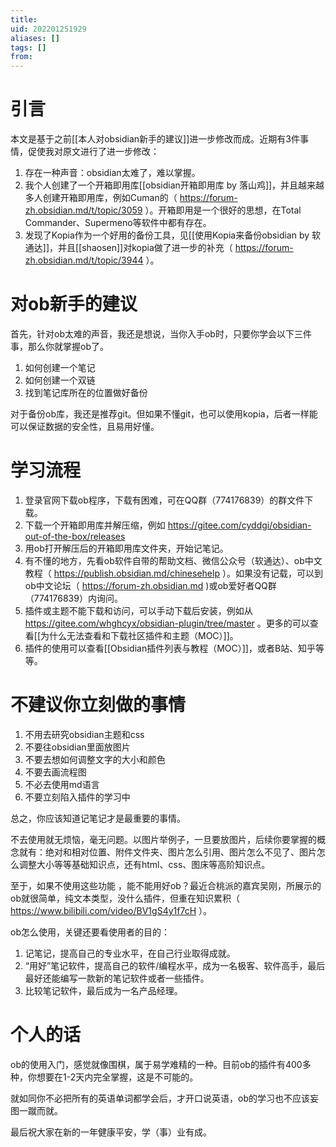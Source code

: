 ```yaml
---
title: 
uid: 202201251929
aliases: []
tags: []
from: 
---
```


# 引言
本文是基于之前[[本人对obsidian新手的建议]]进一步修改而成。近期有3件事情，促使我对原文进行了进一步修改：

1. 存在一种声音：obsidian太难了，难以掌握。
2. 我个人创建了一个开箱即用库[[obsidian开箱即用库 by 落山鸡]]，并且越来越多人创建开箱即用库，例如Cuman的（ https://forum-zh.obsidian.md/t/topic/3059 ）。开箱即用是一个很好的思想，在Total Commander、Supermeno等软件中都有存在。
3. 发现了Kopia作为一个好用的备份工具，见[[使用Kopia来备份obsidian by 软通达]]，并且[[shaosen]]对kopia做了进一步的补充（ https://forum-zh.obsidian.md/t/topic/3944 ）。

# 对ob新手的建议
首先，针对ob太难的声音，我还是想说，当你入手ob时，只要你学会以下三件事，那么你就掌握ob了。

1. 如何创建一个笔记
2. 如何创建一个双链
3. 找到笔记库所在的位置做好备份

对于备份ob库，我还是推荐git。但如果不懂git，也可以使用kopia，后者一样能可以保证数据的安全性，且易用好懂。

# 学习流程
1. 登录官网下载ob程序，下载有困难，可在QQ群（774176839）的群文件下载。
2. 下载一个开箱即用库并解压缩，例如 https://gitee.com/cyddgi/obsidian-out-of-the-box/releases 
3. 用ob打开解压后的开箱即用库文件夹，开始记笔记。
4. 有不懂的地方，先看ob软件自带的帮助文档、微信公众号（软通达）、ob中文教程（ https://publish.obsidian.md/chinesehelp ）。如果没有记载，可以到ob中文论坛（ https://forum-zh.obsidian.md )或ob爱好者QQ群（774176839）内询问。
5. 插件或主题不能下载和访问，可以手动下载后安装，例如从 https://gitee.com/whghcyx/obsidian-plugin/tree/master 。更多的可以查看[[为什么无法查看和下载社区插件和主题（MOC）]]。
6. 插件的使用可以查看[[Obsidian插件列表与教程（MOC）]]，或者B站、知乎等等。

# 不建议你立刻做的事情
1. 不用去研究obsidian主题和css
2. 不要往obsidian里面放图片
3. 不要去想如何调整文字的大小和颜色
4. 不要去画流程图
5. 不必去使用md语言
6. 不要立刻陷入插件的学习中

总之，你应该知道记笔记才是最重要的事情。

不去使用就无烦恼，毫无问题。以图片举例子，一旦要放图片，后续你要掌握的概念就有：绝对和相对位置、附件文件夹、图片怎么引用、图片怎么不见了、图片怎么调整大小等等基础知识点，还有html、css、图床等高阶知识点。

至于，如果不使用这些功能 ，能不能用好ob？最近合桃派的嘉宾吴刚，所展示的ob就很简单，纯文本类型，没什么插件，但重在知识累积（ https://www.bilibili.com/video/BV1gS4y1f7cH ）。

ob怎么使用，关键还要看使用者的目的：

1. 记笔记，提高自己的专业水平，在自己行业取得成就。
2. “用好”笔记软件，提高自己的软件/编程水平，成为一名极客、软件高手，最后最好还能编写一款新的笔记软件或者一些插件。
3. 比较笔记软件，最后成为一名产品经理。


# 个人的话
ob的使用入门，感觉就像围棋，属于易学难精的一种。目前ob的插件有400多种，你想要在1-2天内完全掌握，这是不可能的。

就如同你不必把所有的英语单词都学会后，才开口说英语，ob的学习也不应该妄图一蹴而就。

最后祝大家在新的一年健康平安，学（事）业有成。
